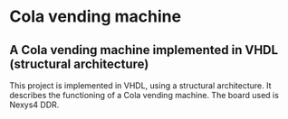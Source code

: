 # Cola vending machine
## A Cola vending machine implemented in VHDL (structural architecture)

This project is implemented in VHDL, using a structural architecture. It describes the functioning of a Cola vending machine. The board used is Nexys4 DDR.

